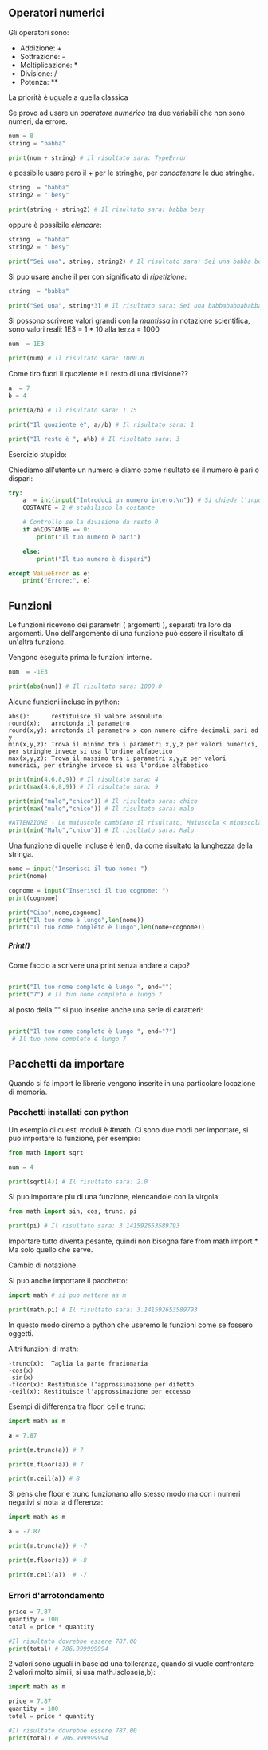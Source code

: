 
Operatori numerici
--

Gli operatori sono:

- Addizione: +
- Sottrazione: -
- Moltiplicazione: *
- Divisione: /
- Potenza: **

La priorità è uguale a quella classica

Se provo ad usare un *operatore numerico* tra due variabili che non sono numeri, da errore.

```Python
num = 8
string = "babba"

print(num + string) # il risultato sara: TypeError
```

è possibile usare pero il + per le stringhe, per *concatenare* le due stringhe.

```Python
string  = "babba"
string2 = " besy"

print(string + string2) # Il risultato sara: babba besy
```

oppure è possibile *elencare*:

```Python
string  = "babba"
string2 = " besy"

print("Sei una", string, string2) # Il risultato sara: Sei una babba besy
```


Si puo usare anche il per con significato di *ripetizione*:

```Python
string  = "babba"

print("Sei una", string*3) # Il risultato sara: Sei una babbababbababba
```

Si possono scrivere valori grandi con la *mantissa* in notazione scientifica, sono valori reali:
1E3 = 1 * 10 alla terza = 1000

```Python
num  = 1E3

print(num) # Il risultato sara: 1000.0
```

Come tiro fuori il quoziente e il resto di una divisione??

```Python
a  = 7
b = 4

print(a/b) # Il risultato sara: 1.75

print("Il quoziente è", a//b) # Il risultato sara: 1

print("Il resto è ", a%b) # Il risultato sara: 3
```

Esercizio stupido:

Chiediamo all'utente un numero e diamo come risultato se il numero è pari o dispari:
```Python
try:
    a  = int(input("Introduci un numero intero:\n")) # Si chiede l'input all'utente
    COSTANTE = 2 # stabilisco la costante

    # Controllo se la divisione da resto 0
    if a%COSTANTE == 0:
        print("Il tuo numero è pari")

    else:
        print("Il tuo numero è dispari")

except ValueError as e:
    print("Errore:", e)
```

Funzioni
--
Le funzioni ricevono dei parametri ( argomenti ), separati tra loro da argomenti.
Uno dell'argomento di una funzione può essere il risultato di un'altra funzione.

Vengono eseguite prima le funzioni interne.

```Python
num  = -1E3

print(abs(num)) # Il risultato sara: 1000.0
```

Alcune funzioni incluse in python:

	abs():      restituisce il valore assouluto
	round(x):   arrotonda il parametro
	round(x,y): arrotonda il parametro x con numero cifre decimali pari ad y
	min(x,y,z): Trova il minimo tra i parametri x,y,z per valori numerici, per stringhe invece si usa l'ordine alfabetico
	max(x,y,z): Trova il massimo tra i parametri x,y,z per valori numerici, per stringhe invece si usa l'ordine alfabetico
	
```Python
print(min(4,6,8,9)) # Il risultato sara: 4
print(max(4,6,8,9)) # Il risultato sara: 9

print(min("malo","chico")) # Il risultato sara: chico
print(max("malo","chico")) # Il risultato sara: malo

#ATTENZIONE - Le maiuscole cambiano il risultato, Maiuscola < minuscola
print(min("Malo","chico")) # Il risultato sara: Malo
```

Una funzione di quelle incluse è len(), da come risultato la lunghezza della stringa.

```Python
nome = input("Inserisci il tuo nome: ")
print(nome)

cognome = input("Inserisci il tuo cognome: ")
print(cognome)

print("Ciao",nome,cognome)
print("Il tuo nome è lungo",len(nome))
print("Il tuo nome completo è lungo",len(nome+cognome))
```
##### Print()

Come faccio a scrivere una print senza andare a capo?

```Python

print("Il tuo nome completo è lungo ", end="")
print("7") # Il tuo nome completo è lungo 7
```
 al posto della ""  si puo inserire anche una serie di caratteri:

```Python

print("Il tuo nome completo è lungo ", end="7")
 # Il tuo nome completo è lungo 7
```

Pacchetti da importare
--

Quando si fa import le librerie vengono inserite in una particolare locazione di memoria.
### Pacchetti installati con python

Un esempio di questi moduli è #math.
Ci sono due modi per importare, si puo importare la funzione, per esempio:

```Python
from math import sqrt

num = 4

print(sqrt(4)) # Il risultato sara: 2.0
```

Si puo importare piu di una funzione, elencandole con la virgola:

```Python
from math import sin, cos, trunc, pi

print(pi) # Il risultato sara: 3.141592653589793
```

Importare tutto diventa pesante, quindi non bisogna fare from math import *. Ma solo quello che serve.

Cambio di notazione.

Si puo anche importare il pacchetto:

```Python
import math # si puo mettere as m

print(math.pi) # Il risultato sara: 3.141592653589793
```

In questo modo diremo a python che useremo le funzioni come se fossero oggetti.

Altri funzioni di math:

	-trunc(x):  Taglia la parte frazionaria
	-cos(x)
	-sin(x)
	-floor(x): Restituisce l'approssimazione per difetto
	-ceil(x): Restituisce l'approssimazione per eccesso

Esempi di differenza tra floor, ceil e trunc:

```Python
import math as m

a = 7.87

print(m.trunc(a)) # 7

print(m.floor(a)) # 7

print(m.ceil(a)) # 8
```

Si pens che floor e trunc funzionano allo stesso modo ma con i numeri negativi si nota la differenza:

```Python
import math as m

a = -7.87

print(m.trunc(a)) # -7

print(m.floor(a)) # -8

print(m.ceil(a))  # -7 
```

### Errori d'arrotondamento

```Python
price = 7.87
quantity = 100
total = price * quantity

#Il risultato dovrebbe essere 787.00
print(total) # 786.999999994
```

2 valori sono uguali in base ad una tolleranza, quando si vuole confrontare 2 valori molto simili, si usa math.isclose(a,b):

```Python
import math as m

price = 7.87
quantity = 100
total = price * quantity

#Il risultato dovrebbe essere 787.00
print(total) # 786.999999994
```
